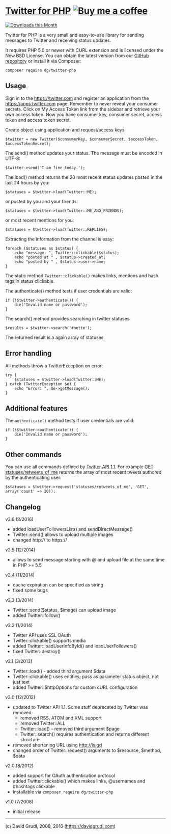 [Twitter for PHP](https://phpfashion.com/twitter-for-php)  [![Buy me a coffee](https://files.nette.org/images/coffee1s.png)](https://www.paypal.com/cgi-bin/webscr?cmd=_s-xclick&hosted_button_id=QLFKBFDU6C94L)
================================

[![Downloads this Month](https://img.shields.io/packagist/dm/dg/twitter-php.svg)](https://packagist.org/packages/dg/twitter-php)

Twitter for PHP is a very small and easy-to-use library for sending
messages to Twitter and receiving status updates.

It requires PHP 5.0 or newer with CURL extension and is licensed under the New BSD License.
You can obtain the latest version from our [GitHub repository](https://github.com/dg/twitter-php)
or install it via Composer:

	composer require dg/twitter-php


Usage
-----
Sign in to the https://twitter.com and register an application from the https://apps.twitter.com page. Remember
to never reveal your consumer secrets. Click on My Access Token link from the sidebar and retrieve your own access
token. Now you have consumer key, consumer secret, access token and access token secret.

Create object using application and request/access keys

	$twitter = new Twitter($consumerKey, $consumerSecret, $accessToken, $accessTokenSecret);

The send() method updates your status. The message must be encoded in UTF-8:

	$twitter->send('I am fine today.');

The load() method returns the 20 most recent status updates
posted in the last 24 hours by you:

	$statuses = $twitter->load(Twitter::ME);

or posted by you and your friends:

	$statuses = $twitter->load(Twitter::ME_AND_FRIENDS);

or most recent mentions for you:

	$statuses = $twitter->load(Twitter::REPLIES);

Extracting the information from the channel is easy:

	foreach ($statuses as $status) {
		echo "message: ", Twitter::clickable($status);
		echo "posted at " , $status->created_at;
		echo "posted by " , $status->user->name;
	}

The static method `Twitter::clickable()` makes links, mentions and hash tags in status clickable.

The authenticate() method tests if user credentials are valid:

	if (!$twitter->authenticate()) {
		die('Invalid name or password');
	}

The search() method provides searching in twitter statuses:

	$results = $twitter->search('#nette');

The returned result is a again array of statuses.


Error handling
--------------

All methods throw a TwitterException on error:

	try {
		$statuses = $twitter->load(Twitter::ME);
	} catch (TwitterException $e) {
		echo "Error: ", $e->getMessage();
	}


Additional features
-------------------

The `authenticate()` method tests if user credentials are valid:

	if (!$twitter->authenticate()) {
		die('Invalid name or password');
	}


Other commands
--------------

You can use all commands defined by [Twitter API 1.1](https://dev.twitter.com/rest/public).
For example [GET statuses/retweets_of_me](https://dev.twitter.com/rest/reference/get/statuses/retweets_of_me)
returns the array of most recent tweets authored by the authenticating user:

	$statuses = $twitter->request('statuses/retweets_of_me', 'GET', array('count' => 20));


Changelog
---------
v3.6 (8/2016)
- added loadUserFollowersList() and sendDirectMessage()
- Twitter::send() allows to upload multiple images
- changed http:// to https://

v3.5 (12/2014)
- allows to send message starting with @ and upload file at the same time in PHP >= 5.5

v3.4 (11/2014)
- cache expiration can be specified as string
- fixed some bugs

v3.3 (3/2014)
- Twitter::send($status, $image) can upload image
- added Twitter::follow()

v3.2 (1/2014)
- Twitter API uses SSL OAuth
- Twitter::clickable() supports media
- added Twitter::loadUserInfoById() and loadUserFollowers()
- fixed Twitter::destroy()

v3.1 (3/2013)
- Twitter::load() - added third argument $data
- Twitter::clickable() uses entities; pass as parameter status object, not just text
- added Twitter::$httpOptions for custom cURL configuration

v3.0 (12/2012)
- updated to Twitter API 1.1. Some stuff deprecated by Twitter was removed:
	- removed RSS, ATOM and XML support
	- removed Twitter::ALL
	- Twitter::load() - removed third argument $page
	- Twitter::search() requires authentication and returns different structure
- removed shortening URL using http://is.gd
- changed order of Twitter::request() arguments to $resource, $method, $data

v2.0 (8/2012)
- added support for OAuth authentication protocol
- added Twitter::clickable() which makes links, @usernames and #hashtags clickable
- installable via `composer require dg/twitter-php`

v1.0 (7/2008)
- initial release


-----
(c) David Grudl, 2008, 2016 (https://davidgrudl.com)
